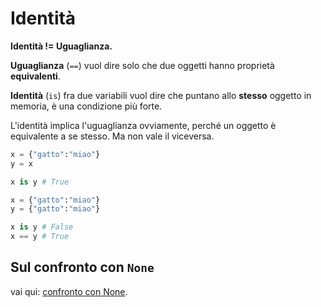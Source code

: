 # Identità

**Identità != Uguaglianza.**

**Uguaglianza** (`==`) vuol dire solo che due oggetti hanno
proprietà **equivalenti**.

**Identità** (`is`) fra due variabili vuol dire che puntano
allo **stesso** oggetto in memoria, è una condizione più forte.


L'identità implica l'uguaglianza ovviamente, perché un oggetto è equivalente a se stesso. Ma non vale il viceversa.


```python
x = {"gatto":"miao"}
y = x

x is y # True

x = {"gatto":"miao"}
y = {"gatto":"miao"}

x is y # False
x == y # True
```

## Sul confronto con `None`

vai qui: [confronto con None](./0_confronto-none.md).